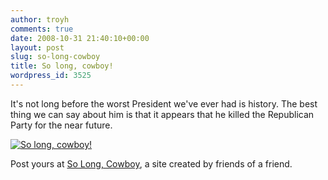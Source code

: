 ```yaml
---
author: troyh
comments: true
date: 2008-10-31 21:40:10+00:00
layout: post
slug: so-long-cowboy
title: So long, cowboy!
wordpress_id: 3525
---
```


It's not long before the worst President we've ever had is history. The best thing we can say about him is that it appears that he killed the Republican Party for the near future.

[![So long, cowboy!](http://farm4.static.flickr.com/3066/2989464789_2f99b844e5_o.png)](http://www.flickr.com/photos/troyh/2989464789/)

Post yours at [So Long, Cowboy](http://solongcowboy.com/), a site created by friends of a friend.
